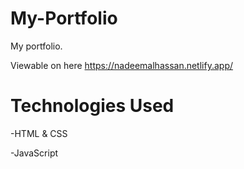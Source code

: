 # My-Portfolio
My portfolio.

Viewable on here https://nadeemalhassan.netlify.app/

# Technologies Used

-HTML & CSS

-JavaScript
